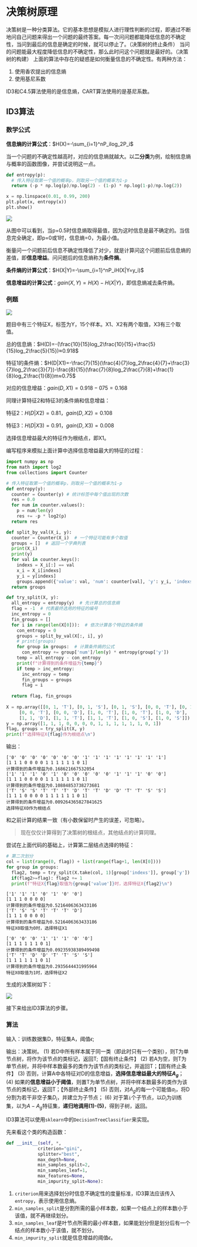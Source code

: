 # 决策树原理
决策树是一种分类算法。它的基本思想是模拟人进行理性判断的过程，即通过不断地问自己问题来得出一个问题的最终答案。每一次问问题都能降低信息的不确定性，当问到最后的信息是确定的时候，就可以停止了。（决策树的终止条件）
当问的问题能最大程度降低信息的不确定性，那么此时问这个问题就是最好的。（决策树的构建）
上面的算法中存在的疑惑是如何衡量信息的不确定性。有两种方法：

1. 使用香农提出的信息熵
2. 使用基尼系数

ID3和C4.5算法使用的是信息熵，CART算法使用的是基尼系数。

## ID3算法

### 数学公式

**信息熵的计算公式**：$H(X)=-\sum_{i=1}^nP_ilog_2P_i$

当一个问题的不确定性越高时，对应的信息熵就越大。以**二分类**为例，绘制信息熵与概率的函数图像，并尝试说明这一点。

```python
def entropy(p):
  # 传入特征取第一个值的概率p，则取另一个值的概率为1-p
  return (-p * np.log(p)/np.log(2) - (1-p) * np.log(1-p)/np.log(2))

x = np.linspace(0.01, 0.99, 200)
plt.plot(x, entropy(x))
plt.show()
```

![](./img/2.jpg)

从图中可以看到，当p=0.5时信息熵取得最值，因为这时信息是最不确定的。当信息完全确定，即p=0或1时，信息熵=0，为最小值。

衡量问一个问题前后信息不确定性降低了对少，就是计算问这个问题前后信息熵的差值，即**信息增益**。问问题后的信息熵称为**条件熵**。

**条件熵的计算公式**：$H(X|Y)=-\sum_{i=1}^nP_iH(X|Y=y_i)$

**信息增益的计算公式**：$gain(X,Y)=H(X)-H(X|Y)$，即信息熵减去条件熵。

### 例题

![](./img/1.jpg)

题目中有三个特征X，标签为Y，15个样本。X1、X2有两个取值，X3有三个取值。

总的信息熵：$H(D)=-(\frac{10}{15}log_2\frac{10}{15}+\frac{5}{15}log_2\frac{5}{15})≈0.918$

特征1的条件熵：$H(D|X1)=-\frac{7}{15}(\frac{4}{7}log_2\frac{4}{7}+\frac{3}{7}log_2\frac{3}{7})-\frac{8}{15}(\frac{7}{8}log_2\frac{7}{8}+\frac{1}{8}log_2\frac{1}{8})m≈0.75$

对应的信息增益：$gain(D,X1)=0.918-075=0.168$

同理计算特征2和特征3的条件熵和信息增益：

特征2：$H(D|X2)=0.81$，$gain(D,X2)=0.108$

特征3：$H(D|X3)=0.91$，$gain(D,X3)=0.008$

选择信息增益最大的特征作为根结点，即X1。

编写程序来模拟上面计算中选择信息增益最大的特征的过程：
```python
import numpy as np
from math import log2
from collections import Counter

# 传入特征取第一个值的概率p，则取另一个值的概率为1-p
def entropy(y):
  counter = Counter(y) # 统计标签中每个值出现的次数
  res = 0.0
  for num in counter.values():
    p = num/len(y)
    res += -p * log2(p)
  return res

def split_by_val(X_i, y):
  counter = Counter(X_i)  # 一个特征可能有多个取值
  groups = []  # 返回一个字典列表
  print(X_i)
  print(y)
  for val in counter.keys():
    indexs = X_i[:] == val
    x_i = X_i[indexs]
    y_i = y[indexs]
    groups.append({'value': val, 'num': counter[val], 'y': y_i, 'indexs': indexs})
  return groups

def try_split(X, y):
  all_entropy = entropy(y)  # 先计算总的信息熵
  flag = -1  # 代表最终选用的特征的编号
  inc_entropy = 0
  fin_groups = []
  for i in range(len(X[0])):  # 依次计算各个特征的条件熵
    con_entropy = 0
    groups = split_by_val(X[:, i], y)
    # print(groups)
    for group in groups:  # 计算条件熵的公式
      con_entropy += group['num']/len(y) * entropy(group['y'])
    temp = all_entropy - con_entropy
    print(f"计算得到的条件增益为{temp}")
    if temp > inc_entropy:
      inc_entropy = temp
      fin_groups = groups
      flag = i
  
  return flag, fin_groups
      
X = np.array([[0, 1, 'T'], [0, 1, 'S'], [0, 1, 'S'], [0, 0, 'T'], [0, 1, 'T'],
     [0, 0, 'T'], [0, 0, 'D'], [1, 0, 'T'], [1, 0, 'T'], [1, 0, 'D'], 
     [1, 1, 'D'], [1, 1, 'T'], [1, 1, 'T'], [1, 0, 'S'], [1, 0, 'S']])
y = np.array([1, 1, 1, 0, 0, 0, 0, 1, 1, 1, 1, 1, 1, 0, 1])
flag, groups = try_split(X, y)
print(f"选择特征X{flag}作为根结点\n")
```

输出：

```
['0' '0' '0' '0' '0' '0' '0' '1' '1' '1' '1' '1' '1' '1' '1']
[1 1 1 0 0 0 0 1 1 1 1 1 1 0 1]
计算得到的条件增益为0.168621667532054
['1' '1' '1' '0' '1' '0' '0' '0' '0' '0' '1' '1' '1' '0' '0']
[1 1 1 0 0 0 0 1 1 1 1 1 1 0 1]
计算得到的条件增益为0.10884853738273681
['T' 'S' 'S' 'T' 'T' 'T' 'D' 'T' 'T' 'D' 'D' 'T' 'T' 'S' 'S']
[1 1 1 0 0 0 0 1 1 1 1 1 1 0 1]
计算得到的条件增益为0.009264365827841625
选择特征X0作为根结点
```

和之前计算的结果一致（有小数保留时产生的误差，可忽略）。

> 现在仅仅计算得到了决策树的根结点，其他结点的计算同理。

尝试在上面代码的基础上，计算第二层结点选择的特征：

```python
# 第二次划分
col = list(range(0, flag)) + list(range(flag+1, len(X[0])))
for group in groups:
  flag2, temp = try_split(X.take(col, 1)[group['indexs']], group['y'])
  if(flag2>=flag): flag2 += 1
  print(f"特征X{flag}取值为{group['value']}时，选择特征X{flag2}\n")
```

```
['1' '1' '1' '0' '1' '0' '0']
[1 1 1 0 0 0 0]
计算得到的条件增益为0.5216406363433186
['T' 'S' 'S' 'T' 'T' 'T' 'D']
[1 1 1 0 0 0 0]
计算得到的条件增益为0.5216406363433186
特征X0取值为0时，选择特征X1

['0' '0' '0' '1' '1' '1' '0' '0']
[1 1 1 1 1 1 0 1]
计算得到的条件增益为0.09235938389499498
['T' 'T' 'D' 'D' 'T' 'T' 'S' 'S']
[1 1 1 1 1 1 0 1]
计算得到的条件增益为0.2935644431995964
特征X0取值为1时，选择特征X2
```

生成的决策树如下：

![](./img/3.jpg)

接下来给出ID3算法的步骤。

### 算法

输入：训练数据集D，特征集A，阈值$\epsilon$;

输出：决策树。
(1) 若D中所有样本属于同一类（即此时只有一个类别），则T为单节点树，将作为该节点的类标记，返回T;【固有终止条件】
(2) 若A为空，则T为单节点树，并将中样本数最多的类作为该节点的类标记，并返回T；【固有终止条件】
(3) 否则，计算A中各特征对D的信息增益，**选择信息增益最大的特征$A_g$**；
(4) 如果的**信息增益小于阈值**，则置T为单节点树，并将中样本数最多的类作为该节点的类标记，返回T；【外部终止条件】
(5) 否则，对$A_g$的每一个可能值$a_i$，将D分割为若干非空子集$D_i$，并建立为子节点；
(6) 对于第`i`个子节点，以$D_i$为训练集，以为$A-{A_g}$特征集，**递归地调用(1)-(5)**，得到子树，返回。

ID3算法可以使用`sklearn`中的`DecisionTreeClassifier`来实现。

先来看这个类的构造函数：

```python
def __init__(self, *,
            criterion="gini",
            splitter="best",
            max_depth=None,
            min_samples_split=2,
            min_samples_leaf=1,
            max_features=None,
            min_impurity_split=None): 
```

1. `criterion`用来选择划分时信息不确定性的度量标准，ID3算法应该传入`entropy`，表示使用信息熵。
2. `min_samples_split`是分割所需的最小样本数，如果一个结点上的样本数小于该值，就不再继续划分。
3. `min_samples_leaf`是叶节点所需的最小样本数，如果能划分但是划分后有一个结点的样本数小于该值，就不划分。
4. `min_impurity_split`就是信息增益的阈值$\epsilon$。